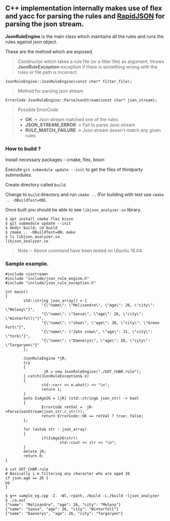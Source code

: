 ## C++ implementation internally makes use of flex and yacc for parsing the rules and [RapidJSON](https://rapidjson.org/) for parsing the json stream.

**JsonRuleEngine** is the main class which maintains all the rules and runs the rules against json object.

These are the method which are exposed.

> Constructor which takes a rule file (or a filter file) as argument, throws **JsonRuleException** exception if there is something wrong with the rules or file path is incorrect.

```JsonRuleEngine::JsonRuleEngine(const char* filter_file);```

> Method for parsing json stream

```ErrorCode JsonRuleEngine::ParseJsonStream(const char* json_stream);```

> Possible ErrorCode

> * **OK** 			-> Json stream matched one of the rules
> * **JSON_STREAM_ERROR** 	-> Fail to parse Json stream
> * **RULE_MATCH_FAILURE** 	-> Json stream doesn't match any given rules

### How to build ?

Install necessary packages - cmake, flex, bison

Execute `git submodule update --init` to get the files of thirdparty submodules.

Create directory called `build`.

Change to `build` directory and run `cmake ..` (For building with test use `cmake .. -DBuildTest=ON`).

Once built you should be able to see `libjson_analyzer.so` library.
```
$ apt install cmake flex bison
$ git submodule update --init
$ mkdir build; cd build
$ cmake .. -DBuildTest=ON; make
$ ls libjson_analyzer.so
libjson_analyzer.so
```

> Note :- Above command have been tested on Ubuntu 18.04.

### Sample example.
```
#include <iostream>
#include "include/json_rule_engine.h"
#include "include/json_rule_exception.h"

int main()
{
        std::string json_array[] = {
                "{\"name\": \"Melisandre\", \"age\": 26, \"city\": \"Melony\"}",
                "{\"name\": \"Sansa\", \"age\": 26, \"city\": \"Winterfell\"}",
                "{\"name\": \"shae\", \"age\": 36, \"city\": \"Green Fort\"}",
                "{\"name\": \"John snow\", \"age\": 31, \"city\": \"York\"}",
                "{\"name\": \"Daenerys\", \"age\": 26, \"city\": \"Targaryen\"}"
        };

        JsonRuleEngine *jR;
        try
        {
                 jR = new JsonRuleEngine("./GOT_CHAR.rule");
        } catch(JsonRuleException& e)
        {
                std::cerr << e.what() << "\n";
                return 1;
        }
        auto IsAge26 = [jR] (std::string& json_str) -> bool
        {
                ErrorCode retVal =  jR->ParseJsonStream(json_str.c_str());
                return ErrorCode::OK == retVal ? true: false;
        };

        for (auto& str : json_array)
        {
                if(IsAge26(str))
                        std::cout << str << "\n";
        }
        delete jR;
        return 0;
}

$ cat GOT_CHAR.rule
# Basically i m filtering any character who are aged 26
if json.age == 26 {
pp
}

$ g++ sample_eg.cpp -I. -Wl,-rpath,./build -L./build -ljson_analyzer
$ ./a.out
{"name": "Melisandre", "age": 26, "city": "Melony"}
{"name": "Sansa", "age": 26, "city": "Winterfell"}
{"name": "Daenerys", "age": 26, "city": "Targaryen"}
```
